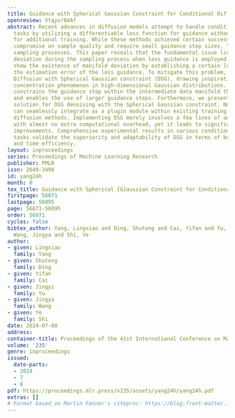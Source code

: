 ```yaml
---
title: Guidance with Spherical Gaussian Constraint for Conditional Diffusion
openreview: VtqyurB4Af
abstract: Recent advances in diffusion models attempt to handle conditional generative
  tasks by utilizing a differentiable loss function for guidance without the need
  for additional training. While these methods achieved certain success, they often
  compromise on sample quality and require small guidance step sizes, leading to longer
  sampling processes. This paper reveals that the fundamental issue lies in the manifold
  deviation during the sampling process when loss guidance is employed. We theoretically
  show the existence of manifold deviation by establishing a certain lower bound for
  the estimation error of the loss guidance. To mitigate this problem, we propose
  Diffusion with Spherical Gaussian constraint (DSG), drawing inspiration from the
  concentration phenomenon in high-dimensional Gaussian distributions. DSG effectively
  constrains the guidance step within the intermediate data manifold through optimization
  and enables the use of larger guidance steps. Furthermore, we present a closed-form
  solution for DSG denoising with the Spherical Gaussian constraint. Notably, DSG
  can seamlessly integrate as a plugin module within existing training-free conditional
  diffusion methods. Implementing DSG merely involves a few lines of additional code
  with almost no extra computational overhead, yet it leads to significant performance
  improvements. Comprehensive experimental results in various conditional generation
  tasks validate the superiority and adaptability of DSG in terms of both sample quality
  and time efficiency.
layout: inproceedings
series: Proceedings of Machine Learning Research
publisher: PMLR
issn: 2640-3498
id: yang24h
month: 0
tex_title: Guidance with Spherical {G}aussian Constraint for Conditional Diffusion
firstpage: 56071
lastpage: 56095
page: 56071-56095
order: 56071
cycles: false
bibtex_author: Yang, Lingxiao and Ding, Shutong and Cai, Yifan and Yu, Jingyi and
  Wang, Jingya and Shi, Ye
author:
- given: Lingxiao
  family: Yang
- given: Shutong
  family: Ding
- given: Yifan
  family: Cai
- given: Jingyi
  family: Yu
- given: Jingya
  family: Wang
- given: Ye
  family: Shi
date: 2024-07-08
address:
container-title: Proceedings of the 41st International Conference on Machine Learning
volume: '235'
genre: inproceedings
issued:
  date-parts:
  - 2024
  - 7
  - 8
pdf: https://proceedings.mlr.press/v235/assets/yang24h/yang24h.pdf
extras: []
# Format based on Martin Fenner's citeproc: https://blog.front-matter.io/posts/citeproc-yaml-for-bibliographies/
---
```

